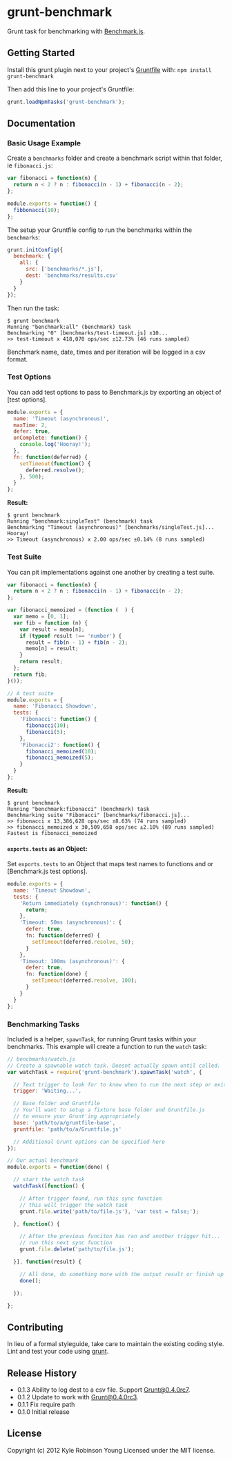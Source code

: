# grunt-benchmark

Grunt task for benchmarking with [Benchmark.js].

## Getting Started
Install this grunt plugin next to your project's
[Gruntfile][getting_started] with: `npm install grunt-benchmark`

Then add this line to your project's Gruntfile:

```javascript
grunt.loadNpmTasks('grunt-benchmark');
```

[grunt]: https://github.com/cowboy/grunt
[getting_started]: https://github.com/cowboy/grunt/blob/master/docs/getting_started.md

## Documentation

### Basic Usage Example
Create a `benchmarks` folder and create a benchmark script within that folder,
ie `fibonacci.js`:

```javascript
var fibonacci = function(n) {
  return n < 2 ? n : fibonacci(n - 1) + fibonacci(n - 2);
};

module.exports = function() {
  fibbonacci(10);
};
```

The setup your Gruntfile config to run the benchmarks within the `benchmarks`:

```javascript
grunt.initConfig({
  benchmark: {
    all: {
      src: ['benchmarks/*.js'],
      dest: 'benchmarks/results.csv'
    }
  }
});
```

Then run the task:

```
$ grunt benchmark
Running "benchmark:all" (benchmark) task
Benchmarking "0" [benchmarks/test-timeout.js] x10...
>> test-timeout x 418,070 ops/sec ±12.73% (46 runs sampled)
```

Benchmark name, date, times and per iteration will be logged in a csv format.

### Test Options

You can add test options to pass to Benchmark.js by exporting an object of [test options].

```javascript
module.exports = {
  name: 'Timeout (asynchronous)',
  maxTime: 2,
  defer: true,
  onComplete: function() {
    console.log('Hooray!');
  },
  fn: function(deferred) {
    setTimeout(function() {
      deferred.resolve();
    }, 500);
  }
};
```

**Result:**

```
$ grunt benchmark
Running "benchmark:singleTest" (benchmark) task
Benchmarking "Timeout (asynchronous)" [benchmarks/singleTest.js]...
Hooray!
>> Timeout (asynchronous) x 2.00 ops/sec ±0.14% (8 runs sampled)
```

### Test Suite

You can pit implementations against one another by creating a test suite.

```javascript
var fibonacci = function(n) {
  return n < 2 ? n : fibonacci(n - 1) + fibonacci(n - 2);
};

var fibonacci_memoized = (function (  ) {
  var memo = [0, 1];
  var fib = function (n) {
    var result = memo[n];
    if (typeof result !== 'number') {
      result = fib(n - 1) + fib(n - 2);
      memo[n] = result;
    }
    return result;
  };
  return fib;
}());

// A test suite
module.exports = {
  name: 'Fibonacci Showdown',
  tests: {
    'Fibonacci': function() {
      fibonacci(10);
      fibonacci(5);
    },
    'Fibonacci2': function() {
      fibonacci_memoized(10);
      fibonacci_memoized(5);
    }
  }
};
```

**Result:**

```
$ grunt benchmark
Running "benchmark:fibonacci" (benchmark) task
Benchmarking suite "Fibonacci" [benchmarks/fibonacci.js]...
>> fibonacci x 13,386,628 ops/sec ±8.63% (74 runs sampled)
>> fibonacci_memoized x 30,509,658 ops/sec ±2.10% (89 runs sampled)
Fastest is fibonacci_memoized
```

#### `exports.tests` as an Object:

Set `exports.tests` to an Object that maps test names to functions and or [Benchmark.js test options].

```javascript
module.exports = {
  name: 'Timeout Showdown',
  tests: {
    'Return immediately (synchronous)': function() {
      return;
    },
    'Timeout: 50ms (asynchronous)': {
      defer: true,
      fn: function(deferred) {
        setTimeout(deferred.resolve, 50);
      }
    },
    'Timeout: 100ms (asynchronous)': {
      defer: true,
      fn: function(done) {
        setTimeout(deferred.resolve, 100);
      }
    }
  }
};
```

<!--
TODO: Implement this

#### `exports.tests` as an Array:
Set `exports.tests` to an Array of functions and or [Benchmark.js test options].

```javascript
module.exports = {
  name: 'Timeout Showdown',
  tests: [
    {
      name: 'Return immediately (synchronous)',
      fn: function() {
        return;
      }
    },
    {
      name: 'Timeout: 50ms (asynchronous)',
      defer: true,
      fn: function(done) {
        setTimeout(done, 50);
      }
    },
    {
      name: 'Timeout: 100ms (asynchronous)',
      defer: true,
      fn: function(done) {
        setTimeout(done, 100);
      }
    }
  ]
};
-->


### Benchmarking Tasks
Included is a helper, `spawnTask`, for running Grunt tasks within your
benchmarks. This example will create a function to run the `watch` task:

```javascript
// benchmarks/watch.js
// Create a spawnable watch task. Doesnt actually spawn until called.
var watchTask = require('grunt-benchmark').spawnTask('watch', {

  // Text trigger to look for to know when to run the next step or exit
  trigger: 'Waiting...',

  // Base folder and Gruntfile
  // You'll want to setup a fixture base folder and Gruntfile.js
  // to ensure your Grunt'ing appropriately
  base: 'path/to/a/gruntfile-base',
  gruntfile: 'path/to/a/Gruntfile.js'

  // Additional Grunt options can be specified here
});

// Our actual benchmark
module.exports = function(done) {

  // start the watch task
  watchTask([function() {

    // After trigger found, run this sync function
    // this will trigger the watch task
    grunt.file.write('path/to/file.js'), 'var test = false;');

  }, function() {

    // After the previous funciton has ran and another trigger hit...
    // run this next sync function
    grunt.file.delete('path/to/file.js');

  }], function(result) {

    // All done, do something more with the output result or finish up the benchmark
    done();

  });

};
```

## Contributing
In lieu of a formal styleguide, take care to maintain the existing coding style.
Lint and test your code using [grunt][grunt].

## Release History
* 0.1.3 Ability to log dest to a csv file. Support Grunt@0.4.0rc7.
* 0.1.2 Update to work with Grunt@0.4.0rc3.
* 0.1.1 Fix require path
* 0.1.0 Initial release

## License
Copyright (c) 2012 Kyle Robinson Young
Licensed under the MIT license.


[Benchmark.js]: http://benchmarkjs.com/
[task options]: http://benchmarkjs.com/docs#options